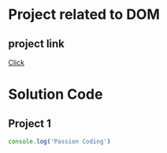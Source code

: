 # Project related to DOM

## project link

[Click](
    https://github.com/EklavyaKumar602?tab=overview&from=2024-02-01&to=2024-02-06
)

# Solution Code

## Project 1

```javascript
console.log('Passion Coding')

```


